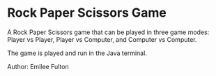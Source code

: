 # Rock Paper Scissors Game

A Rock Paper Scissors game that can be played in three game modes: Player vs Player, Player vs Computer, and Computer vs Computer.

The game is played and run in the Java terminal. 

Author: Emilee Fulton

